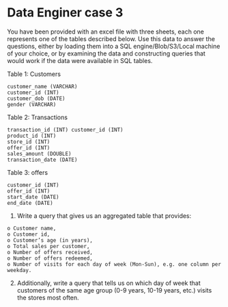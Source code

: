 # Data Enginer case 3

You have been provided with an excel file with three sheets, each one represents one of the tables described below. Use this data to answer the questions, either by loading them into a SQL engine/Blob/S3/Local machine of your choice, or by examining the data and constructing queries that would work if the data were available in SQL tables.

Table 1: Customers
```
customer_name (VARCHAR)
customer_id (INT)
customer_dob (DATE)
gender (VARCHAR)
```

Table 2: Transactions
```
transaction_id (INT) customer_id (INT)
product_id (INT)
store_id (INT)
offer_id (INT)
sales_amount (DOUBLE)
transaction_date (DATE)
```

Table 3: offers
```
customer_id (INT)
offer_id (INT)
start_date (DATE)
end_date (DATE)
```

1. Write a query that gives us an aggregated table that provides:
```
o Customer name,
o Customer id,
o Customer’s age (in years),
o Total sales per customer,
o Number of offers received,
o Number of offers redeemed,
o Number of visits for each day of week (Mon-Sun), e.g. one column per weekday.
```

2. Additionally, write a query that tells us on which day of week that customers of the same age group (0-9 years, 10-19 years, etc.) visits the stores most often.
